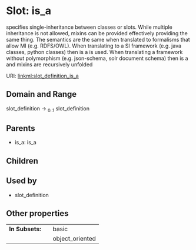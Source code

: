 
# Slot: is_a


specifies single-inheritance between classes or slots. While multiple inheritance is not allowed, mixins can be provided effectively providing the same thing. The semantics are the same when translated to formalisms that allow MI (e.g. RDFS/OWL). When translating to a SI framework (e.g. java classes, python classes) then is a is used. When translating a framework without polymorphism (e.g. json-schema, solr document schema) then is a and mixins are recursively unfolded

URI: [linkml:slot_definition_is_a](https://w3id.org/linkml/slot_definition_is_a)


## Domain and Range

slot_definition &#8594;  <sub>0..1</sub> slot_definition

## Parents

 *  is_a: is_a

## Children


## Used by

 * slot_definition

## Other properties

|  |  |  |
| --- | --- | --- |
| **In Subsets:** | | basic |
|  | | object_oriented |

